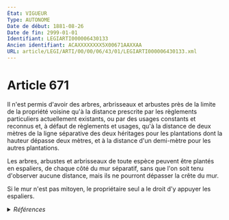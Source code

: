 ```yaml
---
État: VIGUEUR
Type: AUTONOME
Date de début: 1881-08-26
Date de fin: 2999-01-01
Identifiant: LEGIARTI000006430133
Ancien identifiant: ACAXXXXXXXX5X00671AAXXAA
URL: article/LEGI/ARTI/00/00/06/43/01/LEGIARTI000006430133.xml
---
```


<h1>Article 671</h1>

Il n'est permis d'avoir des arbres, arbrisseaux et arbustes près de la limite de
la propriété voisine qu'à la distance prescrite par les règlements particuliers
actuellement existants, ou par des usages constants et reconnus et, à défaut de
règlements et usages, qu'à la distance de deux mètres de la ligne séparative des
deux héritages pour les plantations dont la hauteur dépasse deux mètres, et à la
distance d'un demi-mètre pour les autres plantations.<br />

Les arbres, arbustes et arbrisseaux de toute espèce peuvent être plantés en
espaliers, de chaque côté du mur séparatif, sans que l'on soit tenu d'observer
aucune distance, mais ils ne pourront dépasser la crête du mur.<br />

Si le mur n'est pas mitoyen, le propriétaire seul a le droit d'y appuyer les
espaliers.


<details>
  <summary><em>Références</em></summary>

  <h2>Articles faisant référence à l'article</h2>
  
  <ul>
    <li>
      <a href="https://legal.tricoteuses.fr//redirection/LEGIARTI000006581671?vers=git&vers=legifrance">Code rural (nouveau) - article L114-1 AUTONOME MODIFIE, en vigueur du 2003-07-31 au 2015-03-22</a> CITATION source
    </li>
    <li>
      <a href="https://legal.tricoteuses.fr//redirection/LEGIARTI000006587201?vers=git&vers=legifrance">Code rural (nouveau) - article R126-2 AUTONOME MODIFIE, en vigueur du 2006-04-01 au 2015-03-22</a> CITATION source
    </li>
    <li>
      <a href="https://legal.tricoteuses.fr//redirection/LEGIARTI000006587202?vers=git&vers=legifrance">Code rural (nouveau) - article R*126-3 AUTONOME MODIFIE, en vigueur du 1992-12-12 au 1995-03-17</a> CITATION source
    </li>
    <li>
      <a href="https://legal.tricoteuses.fr//redirection/LEGIARTI000006587203?vers=git&vers=legifrance">Code rural (nouveau) - article R*126-3 AUTONOME MODIFIE, en vigueur du 1995-03-17 au 2003-03-18</a> CITATION source
    </li>
    <li>
      <a href="https://legal.tricoteuses.fr//redirection/LEGIARTI000006587204?vers=git&vers=legifrance">Code rural (nouveau) - article R126-3 AUTONOME MODIFIE, en vigueur du 2003-03-18 au 2006-04-01</a> CITATION source
    </li>
    <li>
      <a href="https://legal.tricoteuses.fr//redirection/LEGIARTI000027573407?vers=git&vers=legifrance">Code rural et de la pêche maritime - article L114-1 AUTONOME VIGUEUR, en vigueur depuis le 2015-03-22</a> CITATION source
    </li>
    <li>
      <a href="https://legal.tricoteuses.fr//redirection/LEGIARTI000035413709?vers=git&vers=legifrance">Code rural et de la pêche maritime - article R126-2 AUTONOME VIGUEUR, en vigueur depuis le 2017-08-10</a> CITATION source
    </li>
    <li>
      <a href="https://legal.tricoteuses.fr//redirection/LEGIARTI000028250173?vers=git&vers=legifrance">Code rural et de la pêche maritime - article R126-2 AUTONOME MODIFIE, en vigueur du 2015-03-22 au 2017-08-10</a> CITATION source
    </li>
    <li>
      <a href="https://legal.tricoteuses.fr//redirection/LEGIARTI000035390292?vers=git&vers=legifrance">Décret n° 2017-1246 du 7 août 2017 modifiant les livres Ier et II de la partie réglementaire du code rural et de la pêche maritime - article 3 ENTIEREMENT_MODIF</a> CITATION source
    </li>
    <li>
      <a href="https://legal.tricoteuses.fr//redirection/LEGIARTI000032043160?vers=git&vers=legifrance">Ordonnance n° 2013-516 du 20 juin 2013 portant actualisation du droit civil applicable en Nouvelle-Calédonie et dans les îles Wallis et Futuna - article 1 AUTONOME VIGUEUR, en vigueur depuis le 2016-10-01</a> CITATION source
    </li>
    <li>
      <a href="https://legal.tricoteuses.fr//redirection/LEGIARTI000006614111?vers=git&vers=legifrance">Décret n°61-602 du 13 juin 1961 pris pour l'application de l'article 52-1 1° du code rural relatif à l'interdiction et à la réglementation des plantations et des semis d'essences forestières - article 3 AUTONOME ABROGE, en vigueur du 1973-07-01 au 1987-01-17</a> CITATION source
    </li>
    <li>
      <a href="https://legal.tricoteuses.fr//redirection/LEGIARTI000006604735?vers=git&vers=legifrance">Décret n°86-1420 du 31 décembre 1986 pris pour l'application de l'article 52-1 (1°) et de l'article 52-4 du code rural et relatif à l'interdiction et à la réglementation des plantations et des semis d'essences forestières - article 2 AUTONOME ABROGE, en vigueur du 1987-01-17 au 1992-12-12</a> CITATION source
    </li>
    <li>
      <a href="https://legal.tricoteuses.fr//redirection/LEGIARTI000027587948?vers=git&vers=legifrance">Ordonnance n° 2013-516 du 20 juin 2013 portant actualisation du droit civil applicable en Nouvelle-Calédonie et dans les îles Wallis et Futuna - article 1 AUTONOME MODIFIE, en vigueur du 2013-06-22 au 2016-10-01</a> CITATION source
    </li>
    <li>
      <a href="https://legal.tricoteuses.fr//redirection/LEGIARTI000032359730?vers=git&vers=legifrance">Code rural et de la pêche maritime - article L182-6 AUTONOME VIGUEUR, en vigueur depuis le 2016-07-01</a> CITATION source
    </li>
    <li>
      <a href="https://legal.tricoteuses.fr//redirection/LEGIARTI000006430137?vers=git&vers=legifrance">Code civil - article 672 AUTONOME VIGUEUR, en vigueur depuis le 1881-08-26</a> CITATION source
    </li>
  </ul>
  
  <h2>Références faites par l'article</h2>
  
  <ul>
    <li>
      1961-06-13 CITATION cible <a href="https://legal.tricoteuses.fr//redirection/LEGIARTI000006614111?vers=git&vers=legifrance">Décret n°61-602 du 13 juin 1961 pris pour l'application de l'article 52-1 1° du code rural relatif à l'interdiction et à la réglementation des plantations et des semis d'essences forestières - article 3 AUTONOME ABROGE, en vigueur du 1973-07-01 au 1987-01-17</a>
    </li>
    <li>
      1986-12-31 CITATION cible <a href="https://legal.tricoteuses.fr//redirection/LEGIARTI000006604735?vers=git&vers=legifrance">Décret n°86-1420 du 31 décembre 1986 pris pour l'application de l'article 52-1 (1°) et de l'article 52-4 du code rural et relatif à l'interdiction et à la réglementation des plantations et des semis d'essences forestières - article 2 AUTONOME ABROGE, en vigueur du 1987-01-17 au 1992-12-12</a>
    </li>
    <li>
      2017-08-07 CITATION cible <a href="https://legal.tricoteuses.fr//redirection/LEGIARTI000035390292?vers=git&vers=legifrance">Décret n° 2017-1246 du 7 août 2017 modifiant les livres Ier et II de la partie réglementaire du code rural et de la pêche maritime - article 3 ENTIEREMENT_MODIF</a>
    </li>
    <li>
      2999-01-01 CITATION cible <a href="https://legal.tricoteuses.fr//redirection/LEGIARTI000006430137?vers=git&vers=legifrance">Code civil - article 672 AUTONOME VIGUEUR, en vigueur depuis le 1881-08-26</a>
    </li>
    <li>
      2999-01-01 CITATION cible <a href="https://legal.tricoteuses.fr//redirection/LEGIARTI000032359730?vers=git&vers=legifrance">Code rural et de la pêche maritime - article L182-6 AUTONOME VIGUEUR, en vigueur depuis le 2016-07-01</a>
    </li>
    <li>
      2999-01-01 CITATION cible <a href="https://legal.tricoteuses.fr//redirection/LEGIARTI000006587204?vers=git&vers=legifrance">Code rural (nouveau) - article R126-3 AUTONOME MODIFIE, en vigueur du 2003-03-18 au 2006-04-01</a>
    </li>
    <li>
      2999-01-01 CITATION cible <a href="https://legal.tricoteuses.fr//redirection/LEGIARTI000027573407?vers=git&vers=legifrance">Code rural et de la pêche maritime - article L114-1 AUTONOME VIGUEUR, en vigueur depuis le 2015-03-22</a>
    </li>
    <li>
      2999-01-01 CITATION cible <a href="https://legal.tricoteuses.fr//redirection/LEGIARTI000035413709?vers=git&vers=legifrance">Code rural et de la pêche maritime - article R126-2 AUTONOME VIGUEUR, en vigueur depuis le 2017-08-10</a>
    </li>
    <li>
      CODIFICATION source Loi 1804-01-31
    </li>
    <li>
      CREATION source Loi 1804-03-19 promulguée le 29 mars 1804
    </li>
    <li>
      2013-06-20 CITATION cible <a href="https://legal.tricoteuses.fr//redirection/LEGIARTI000032043160?vers=git&vers=legifrance">Ordonnance n° 2013-516 du 20 juin 2013 portant actualisation du droit civil applicable en Nouvelle-Calédonie et dans les îles Wallis et Futuna - article 1 AUTONOME VIGUEUR, en vigueur depuis le 2016-10-01</a>
    </li>
  </ul>
</details>

